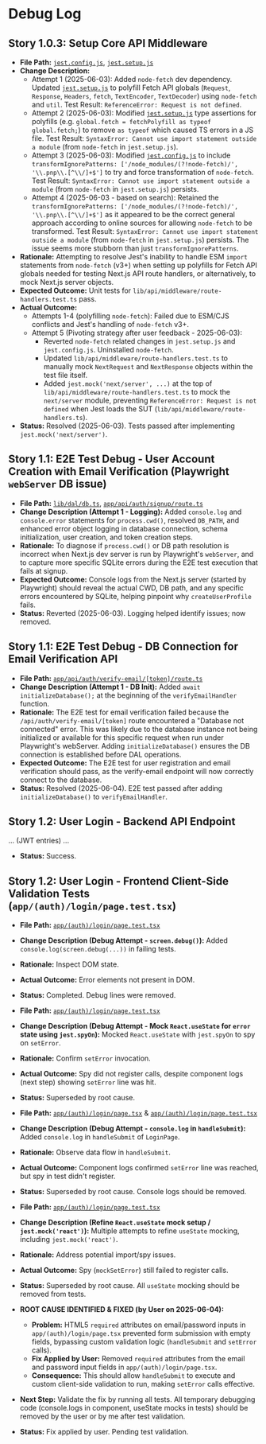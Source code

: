# Debug Log

## Story 1.0.3: Setup Core API Middleware

- **File Path:** [`jest.config.js`](jest.config.js:1), [`jest.setup.js`](jest.setup.js:1)
- **Change Description:**
    - Attempt 1 (2025-06-03): Added `node-fetch` dev dependency. Updated [`jest.setup.js`](jest.setup.js:1) to polyfill Fetch API globals (`Request`, `Response`, `Headers`, `fetch`, `TextEncoder`, `TextDecoder`) using `node-fetch` and `util`. Test Result: `ReferenceError: Request is not defined`.
    - Attempt 2 (2025-06-03): Modified [`jest.setup.js`](jest.setup.js:1) type assertions for polyfills (e.g. `global.fetch = fetchPolyfill as typeof global.fetch;`) to remove `as typeof` which caused TS errors in a JS file. Test Result: `SyntaxError: Cannot use import statement outside a module` (from `node-fetch` in `jest.setup.js`).
    - Attempt 3 (2025-06-03): Modified [`jest.config.js`](jest.config.js:1) to include `transformIgnorePatterns: ['/node_modules/(?!node-fetch)/', '\\.pnp\\.[^\\/]+$']` to try and force transformation of `node-fetch`. Test Result: `SyntaxError: Cannot use import statement outside a module` (from `node-fetch` in `jest.setup.js`) persists.
    - Attempt 4 (2025-06-03 - based on search): Retained the `transformIgnorePatterns: ['/node_modules/(?!node-fetch)/', '\\.pnp\\.[^\\/]+$']` as it appeared to be the correct general approach according to online sources for allowing `node-fetch` to be transformed. Test Result: `SyntaxError: Cannot use import statement outside a module` (from `node-fetch` in `jest.setup.js`) persists. The issue seems more stubborn than just `transformIgnorePatterns`.
- **Rationale:** Attempting to resolve Jest's inability to handle ESM `import` statements from `node-fetch` (v3+) when setting up polyfills for Fetch API globals needed for testing Next.js API route handlers, or alternatively, to mock Next.js server objects.
- **Expected Outcome:** Unit tests for `lib/api/middleware/route-handlers.test.ts` pass.
- **Actual Outcome:**
    - Attempts 1-4 (polyfilling `node-fetch`): Failed due to ESM/CJS conflicts and Jest's handling of `node-fetch` v3+.
    - Attempt 5 (Pivoting strategy after user feedback - 2025-06-03):
        - Reverted `node-fetch` related changes in `jest.setup.js` and `jest.config.js`. Uninstalled `node-fetch`.
        - Updated `lib/api/middleware/route-handlers.test.ts` to manually mock `NextRequest` and `NextResponse` objects within the test file itself.
        - Added `jest.mock('next/server', ...)` at the top of `lib/api/middleware/route-handlers.test.ts` to mock the `next/server` module, preventing `ReferenceError: Request is not defined` when Jest loads the SUT (`lib/api/middleware/route-handlers.ts`).
- **Status:** Resolved (2025-06-03). Tests passed after implementing `jest.mock('next/server')`.

## Story 1.1: E2E Test Debug - User Account Creation with Email Verification (Playwright `webServer` DB issue)

- **File Path:** [`lib/dal/db.ts`](lib/dal/db.ts:1), [`app/api/auth/signup/route.ts`](app/api/auth/signup/route.ts:1)
- **Change Description (Attempt 1 - Logging):** Added `console.log` and `console.error` statements for `process.cwd()`, resolved `DB_PATH`, and enhanced error object logging in database connection, schema initialization, user creation, and token creation steps.
- **Rationale:** To diagnose if `process.cwd()` or DB path resolution is incorrect when Next.js dev server is run by Playwright's `webServer`, and to capture more specific SQLite errors during the E2E test execution that fails at signup.
- **Expected Outcome:** Console logs from the Next.js server (started by Playwright) should reveal the actual CWD, DB path, and any specific errors encountered by SQLite, helping pinpoint why `createUserProfile` fails.
- **Status:** Reverted (2025-06-03). Logging helped identify issues; now removed.

## Story 1.1: E2E Test Debug - DB Connection for Email Verification API

- **File Path:** [`app/api/auth/verify-email/[token]/route.ts`](app/api/auth/verify-email/[token]/route.ts:1)
- **Change Description (Attempt 1 - DB Init):** Added `await initializeDatabase();` at the beginning of the `verifyEmailHandler` function.
- **Rationale:** The E2E test for email verification failed because the `/api/auth/verify-email/[token]` route encountered a "Database not connected" error. This was likely due to the database instance not being initialized or available for this specific request when run under Playwright's webServer. Adding `initializeDatabase()` ensures the DB connection is established before DAL operations.
- **Expected Outcome:** The E2E test for user registration and email verification should pass, as the verify-email endpoint will now correctly connect to the database.
- **Status:** Resolved (2025-06-04). E2E test passed after adding `initializeDatabase()` to `verifyEmailHandler`.

## Story 1.2: User Login - Backend API Endpoint
... (JWT entries) ...
- **Status:** Success.

## Story 1.2: User Login - Frontend Client-Side Validation Tests (`app/(auth)/login/page.test.tsx`)

- **File Path:** [`app/(auth)/login/page.test.tsx`](app/(auth)/login/page.test.tsx)
- **Change Description (Debug Attempt - `screen.debug()`):**
  Added `console.log(screen.debug(...))` in failing tests.
- **Rationale:** Inspect DOM state.
- **Actual Outcome:** Error elements not present in DOM.
- **Status:** Completed. Debug lines were removed.

- **File Path:** [`app/(auth)/login/page.test.tsx`](app/(auth)/login/page.test.tsx)
- **Change Description (Debug Attempt - Mock `React.useState` for `error` state using `jest.spyOn`):**
  Mocked `React.useState` with `jest.spyOn` to spy on `setError`.
- **Rationale:** Confirm `setError` invocation.
- **Actual Outcome:** Spy did not register calls, despite component logs (next step) showing `setError` line was hit.
- **Status:** Superseded by root cause.

- **File Path:** [`app/(auth)/login/page.tsx`](app/(auth)/login/page.tsx) & [`app/(auth)/login/page.test.tsx`](app/(auth)/login/page.test.tsx)
- **Change Description (Debug Attempt - `console.log` in `handleSubmit`):**
  Added `console.log` in `handleSubmit` of `LoginPage`.
- **Rationale:** Observe data flow in `handleSubmit`.
- **Actual Outcome:** Component logs confirmed `setError` line was reached, but spy in test didn't register.
- **Status:** Superseded by root cause. Console logs should be removed.

- **File Path:** [`app/(auth)/login/page.test.tsx`](app/(auth)/login/page.test.tsx)
- **Change Description (Refine `React.useState` mock setup / `jest.mock('react')`):**
  Multiple attempts to refine `useState` mocking, including `jest.mock('react')`.
- **Rationale:** Address potential import/spy issues.
- **Actual Outcome:** Spy (`mockSetError`) still failed to register calls.
- **Status:** Superseded by root cause. All `useState` mocking should be removed from tests.

- **ROOT CAUSE IDENTIFIED & FIXED (by User on 2025-06-04):**
  - **Problem:** HTML5 `required` attributes on email/password inputs in `app/(auth)/login/page.tsx` prevented form submission with empty fields, bypassing custom validation logic (`handleSubmit` and `setError` calls).
  - **Fix Applied by User:** Removed `required` attributes from the email and password input fields in `app/(auth)/login/page.tsx`.
  - **Consequence:** This should allow `handleSubmit` to execute and custom client-side validation to run, making `setError` calls effective.
- **Next Step:** Validate the fix by running all tests. All temporary debugging code (console.logs in component, useState mocks in tests) should be removed by the user or by me after test validation.
- **Status:** Fix applied by user. Pending test validation.